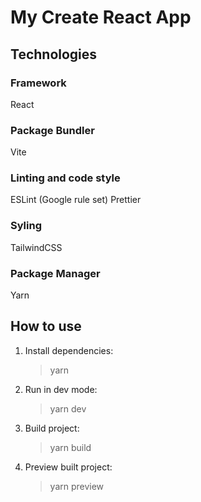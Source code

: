 # My Create React App

## Technologies

### Framework

React

### Package Bundler

Vite

### Linting and code style

ESLint (Google rule set)
Prettier

### Syling

TailwindCSS

### Package Manager

Yarn

## How to use

1. Install dependencies:
   > yarn
2. Run in dev mode:
   > yarn dev
3. Build project:
   > yarn build
4. Preview built project:
   > yarn preview
